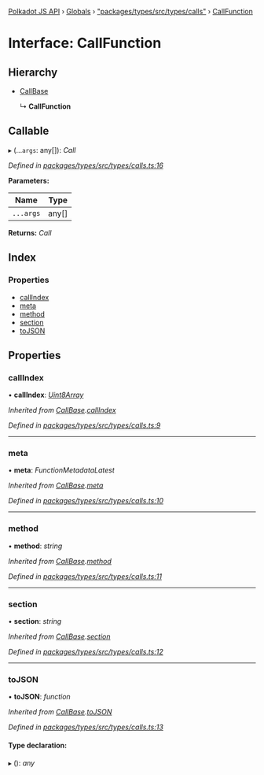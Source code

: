 [Polkadot JS API](../README.md) › [Globals](../globals.md) › ["packages/types/src/types/calls"](../modules/_packages_types_src_types_calls_.md) › [CallFunction](_packages_types_src_types_calls_.callfunction.md)

# Interface: CallFunction

## Hierarchy

* [CallBase](_packages_types_src_types_calls_.callbase.md)

  ↳ **CallFunction**

## Callable

▸ (...`args`: any[]): *Call*

*Defined in [packages/types/src/types/calls.ts:16](https://github.com/polkadot-js/api/blob/4596e434d/packages/types/src/types/calls.ts#L16)*

**Parameters:**

Name | Type |
------ | ------ |
`...args` | any[] |

**Returns:** *Call*

## Index

### Properties

* [callIndex](_packages_types_src_types_calls_.callfunction.md#callindex)
* [meta](_packages_types_src_types_calls_.callfunction.md#meta)
* [method](_packages_types_src_types_calls_.callfunction.md#method)
* [section](_packages_types_src_types_calls_.callfunction.md#section)
* [toJSON](_packages_types_src_types_calls_.callfunction.md#tojson)

## Properties

###  callIndex

• **callIndex**: *[Uint8Array](../classes/_packages_types_src_codec_raw_.raw.md#static-uint8array)*

*Inherited from [CallBase](_packages_types_src_types_calls_.callbase.md).[callIndex](_packages_types_src_types_calls_.callbase.md#callindex)*

*Defined in [packages/types/src/types/calls.ts:9](https://github.com/polkadot-js/api/blob/4596e434d/packages/types/src/types/calls.ts#L9)*

___

###  meta

• **meta**: *FunctionMetadataLatest*

*Inherited from [CallBase](_packages_types_src_types_calls_.callbase.md).[meta](_packages_types_src_types_calls_.callbase.md#meta)*

*Defined in [packages/types/src/types/calls.ts:10](https://github.com/polkadot-js/api/blob/4596e434d/packages/types/src/types/calls.ts#L10)*

___

###  method

• **method**: *string*

*Inherited from [CallBase](_packages_types_src_types_calls_.callbase.md).[method](_packages_types_src_types_calls_.callbase.md#method)*

*Defined in [packages/types/src/types/calls.ts:11](https://github.com/polkadot-js/api/blob/4596e434d/packages/types/src/types/calls.ts#L11)*

___

###  section

• **section**: *string*

*Inherited from [CallBase](_packages_types_src_types_calls_.callbase.md).[section](_packages_types_src_types_calls_.callbase.md#section)*

*Defined in [packages/types/src/types/calls.ts:12](https://github.com/polkadot-js/api/blob/4596e434d/packages/types/src/types/calls.ts#L12)*

___

###  toJSON

• **toJSON**: *function*

*Inherited from [CallBase](_packages_types_src_types_calls_.callbase.md).[toJSON](_packages_types_src_types_calls_.callbase.md#tojson)*

*Defined in [packages/types/src/types/calls.ts:13](https://github.com/polkadot-js/api/blob/4596e434d/packages/types/src/types/calls.ts#L13)*

#### Type declaration:

▸ (): *any*
